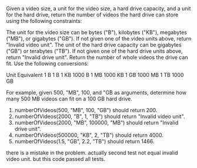 Given a video size, a unit for the video size, a hard drive capacity, and a unit for the hard drive, return the number of videos the hard drive can store using the following constraints:

The unit for the video size can be bytes ("B"), kilobytes ("KB"), megabytes ("MB"), or gigabytes ("GB").
If not given one of the video units above, return "Invalid video unit".
The unit of the hard drive capacity can be gigabytes ("GB") or terabytes ("TB").
If not given one of the hard drive units above, return "Invalid drive unit".
Return the number of whole videos the drive can fit.
Use the following conversions:

Unit Equivalent
1 B 1 B
1 KB 1000 B
1 MB 1000 KB
1 GB 1000 MB
1 TB 1000 GB

For example, given 500, "MB", 100, and "GB as arguments, determine how many 500 MB videos can fit on a 100 GB hard drive.

1. numberOfVideos(500, "MB", 100, "GB") should return 200.
2. numberOfVideos(2000, "B", 1, "TB") should return "Invalid video unit".
3. numberOfVideos(2000, "MB", 100000, "MB") should return "Invalid drive unit".
4. numberOfVideos(500000, "KB", 2, "TB") should return 4000.
5. numberOfVideos(1.5, "GB", 2.2, "TB") should return 1466.

there is a mistake in the problem. actually second test not equal invalid video unit. but this code passed all tests.
